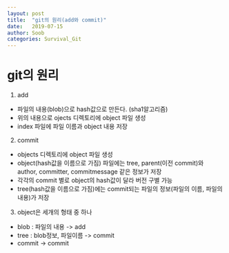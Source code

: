 ```yaml
---
layout: post
title:  "git의 원리(add와 commit)"
date:   2019-07-15
author: Soob
categories: Survival_Git
---
```


git의 원리
====================================

1. add
  - 파일의 내용(blob)으로 hash값으로 만든다. (sha1알고리즘)
  - 위의 내용으로 ojects 디렉토리에 object 파일 생성
  - index 파일에 파일 이름과 object 내용 저장

2. commit
  - objects 디렉토리에 object 파일 생성
  - object(hash값을 이름으로 가짐) 파일에는 tree, parent(이전 commit)와 author, committer, commitmessage 같은 정보가 저장
  - 각각의 commit 별로 object의 hash값이 달라 버전 구별 가능
  - tree(hash값을 이름으로 가짐)에는 commit되는 파일의 정보(파일의 이름, 파일의 내용)가 저장

3. object은 세개의 형태 중 하나
  - blob : 파일의 내용  -> add
  - tree : blob정보, 파일이름  -> commit
  - commit  -> commit
  
